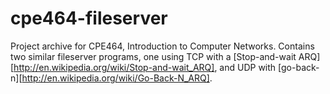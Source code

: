 cpe464-fileserver
=================

Project archive for CPE464, Introduction to Computer Networks.  Contains two similar fileserver programs, one using TCP with a [Stop-and-wait ARQ][http://en.wikipedia.org/wiki/Stop-and-wait_ARQ], and UDP with [go-back-n][http://en.wikipedia.org/wiki/Go-Back-N_ARQ].
